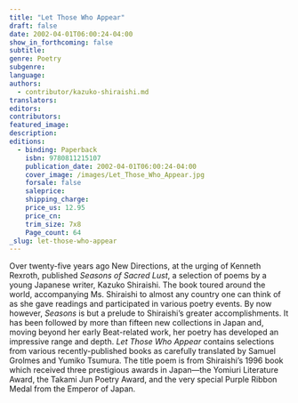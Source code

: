 ```yaml
---
title: "Let Those Who Appear"
draft: false
date: 2002-04-01T06:00:24-04:00
show_in_forthcoming: false
subtitle:
genre: Poetry
subgenre:
language:
authors:
  - contributor/kazuko-shiraishi.md
translators:
editors:
contributors:
featured_image:
description:
editions:
  - binding: Paperback
    isbn: 9780811215107
    publication_date: 2002-04-01T06:00:24-04:00
    cover_image: /images/Let_Those_Who_Appear.jpg
    forsale: false
    saleprice:
    shipping_charge:
    price_us: 12.95
    price_cn:
    trim_size: 7x8
    Page_count: 64
_slug: let-those-who-appear
---
```


Over twenty-five years ago New Directions, at the urging of Kenneth Rexroth, published _Seasons of Sacred Lust_, a selection of poems by a young Japanese writer, Kazuko Shiraishi. The book toured around the world, accompanying Ms. Shiraishi to almost any country one can think of as she gave readings and participated in various poetry events. By now however, _Seasons_ is but a prelude to Shiraishi’s greater accomplishments. It has been followed by more than fifteen new collections in Japan and, moving beyond her early Beat-related work, her poetry has developed an impressive range and depth. _Let Those Who Appear_ contains selections from various recently-published books as carefully translated by Samuel Grolmes and Yumiko Tsumura. The title poem is from Shiraishi’s 1996 book which received three prestigious awards in Japan––the Yomiuri Literature Award, the Takami Jun Poetry Award, and the very special Purple Ribbon Medal from the Emperor of Japan.

